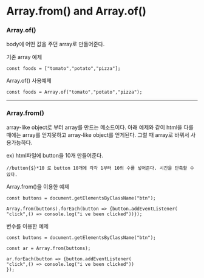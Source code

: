 # Array.from() and Array.of() 

### Array.of()
body에 어떤 값을 주던 array로 만들어준다.

기존 array 예제
```
const foods = ["tomato","potato","pizza"];
```

Array.of() 사용예제

```
const foods = Array.of("tomato","potato","pizza");
``` 
-------------------------------------------------------------------------------------

### Array.from()

array-like object로 부터 array를 만드는 메소드이다.
아래 예제와 같이 html을 다룰 때에는 array를 얻지못하고 array-like object를 얻게된다. 그럴 때 array로 바꿔서 사용가능하다.

ex)
html파일에 button을 10개 만들어준다.
```
//button{$}*10 로 button 10개에 각각 1부터 10의 수를 넣어준다. 시간을 단축할 수 있다.
```
Array.from()을 이용한 예제
```
const buttons = document.getElementsByClassName("btn");

Array.from(buttons).forEach(button => {button.addEventListener(
"click",() => console.log("i ve been clicked"))});
```

변수를 이용한 예제
```
const buttons = document.getElementsByClassName("btn");

const ar = Array.from(buttons);

ar.forEach(button => {button.addEventListener(
"click",() => console.log("i ve been clicked"))
});
```
